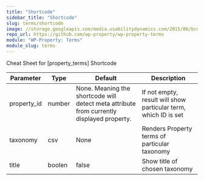 ```yaml
---
title: "Shortcode"
sidebar_title: "Shortcode"
slug: terms/shortcode
image: //storage.googleapis.com/media.usabilitydynamics.com/2015/06/bcd798d8-wp_property_terms_512x512-300x300.png
repo_url: https://github.com/wp-property/wp-property-terms
module: "WP-Property: Terms"
module_slug: terms
---
```


Cheat Sheet for [property_terms] Shortcode

<div data-index="8" id="panel-195281-3-0-1" class="so-panel widget widget_sow-editor panel-last-child">

<div class="so-widget-sow-editor so-widget-sow-editor-base">

<div class="siteorigin-widget-tinymce textwidget">

<table class="tablepress tablepress-id-21 table table-bordered table-striped" id="tablepress-21">

<thead>

<tr class="row-1 odd">

<th class="column-1">Parameter</th>

<th class="column-2">Type</th>

<th class="column-3">Default</th>

<th class="column-4">Description</th>

</tr>

</thead>

<tbody>

<tr class="row-2 even">

<td class="column-1">property_id</td>

<td class="column-2">number</td>

<td class="column-3">None. Meaning the shortcode will detect meta attribute from currently displayed property.</td>

<td class="column-4">If not empty, result will show particular term, which ID is set</td>

</tr>

<tr class="row-3 odd">

<td class="column-1">taxonomy</td>

<td class="column-2">csv</td>

<td class="column-3">None</td>

<td class="column-4">Renders Property terms of particular taxonomy</td>

</tr>

<tr class="row-4 even">

<td class="column-1">title</td>

<td class="column-2">boolen</td>

<td class="column-3">false</td>

<td class="column-4">Show title of chosen taxonomy</td>

</tr>

</tbody>

</table>



